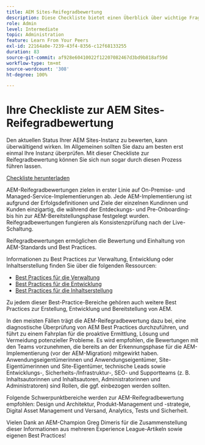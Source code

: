 ```yaml
---
title: AEM Sites-Reifegradbewertung
description: Diese Checkliste bietet einen Überblick über wichtige Fragen, die Sie und Ihr Team bei der Beurteilung des Reifegrads Ihrer AEM Sites-Instanz beantworten sollten.
role: Admin
level: Intermediate
topic: Administration
feature: Learn From Your Peers
exl-id: 22164a0e-7239-43f4-8356-c12f68133255
duration: 83
source-git-commit: af928e60410022f12207082467d3bd9b818af59d
workflow-type: tm+mt
source-wordcount: '308'
ht-degree: 100%

---
```


# Ihre Checkliste zur AEM Sites-Reifegradbewertung

Den aktuellen Status Ihrer AEM Sites-Instanz zu bewerten, kann überwältigend wirken. Im Allgemeinen sollten Sie dazu am besten erst einmal Ihre Instanz überprüfen. Mit dieser Checkliste zur Reifegradbewertung können Sie sich nun sogar durch diesen Prozess führen lassen.

[Checkliste herunterladen](assets/AEM-Sites-Maturity-Assessment.xlsx)

AEM-Reifegradbewertungen zielen in erster Linie auf On-Premise- und Managed-Service-Implementierungen ab. Jede AEM-Implementierung ist aufgrund der Erfolgsdefinitionen und Ziele der einzelnen Kundinnen und Kunden einzigartig, die während der Entdeckungs- und Pre-Onboarding- bis hin zur AEM-Bereitstellungsphase festgelegt wurden. Reifegradbewertungen fungieren als Konsistenzprüfung nach der Live-Schaltung.

Reifegradbewertungen ermöglichen die Bewertung und Einhaltung von AEM-Standards und Best Practices.

Informationen zu Best Practices zur Verwaltung, Entwicklung oder Inhaltserstellung finden Sie über die folgenden Ressourcen:

* [Best Practices für die Verwaltung](https://experienceleague.adobe.com/docs/experience-manager-65/administering/bestpractices/administer-best-practices.html?lang=de)
* [Best Practices für die Entwicklung](https://experienceleague.adobe.com/docs/experience-manager-65/developing/bestpractices/best-practices.html?lang=de)
* [Best Practices für die Inhaltserstellung](https://experienceleague.adobe.com/docs/experience-manager-65/authoring/authoring/best-practices.html?lang=de)

Zu jedem dieser Best-Practice-Bereiche gehören auch weitere Best Practices zur Erstellung, Entwicklung und Bereitstellung von AEM.

In den meisten Fällen trägt die AEM-Reifegradbewertung dazu bei, eine diagnostische Überprüfung von AEM Best Practices durchzuführen, und führt zu einem Fahrplan für die proaktive Ermittlung, Lösung und Vermeidung potenzieller Probleme. Es wird empfohlen, die Bewertungen mit den Teams vorzunehmen, die bereits an der Erkennungsphase für die AEM-Implementierung (vor der AEM-Migration) mitgewirkt haben. Anwendungseigentümerinnen und Anwendungseigentümer, Site-Eigentümerinnen und Site-Eigentümer, technische Leads sowie Entwicklungs-, Sicherheits-/Infrastruktur-, SEO- und Supportteams (z. B. Inhaltsautorinnen und Inhaltsautoren, Administratorinnen und Administratoren) sind Rollen, die ggf. einbezogen werden sollten.

Folgende Schwerpunktbereiche werden zur AEM-Reifegradbewertung empfohlen: Design und Architektur, Produkt-Management und -strategie, Digital Asset Management und Versand, Analytics, Tests und Sicherheit.

Vielen Dank an AEM-Champion Greg Dimeris für die Zusammenstellung dieser Informationen aus mehreren Experience League-Artikeln sowie eigenen Best Practices!
